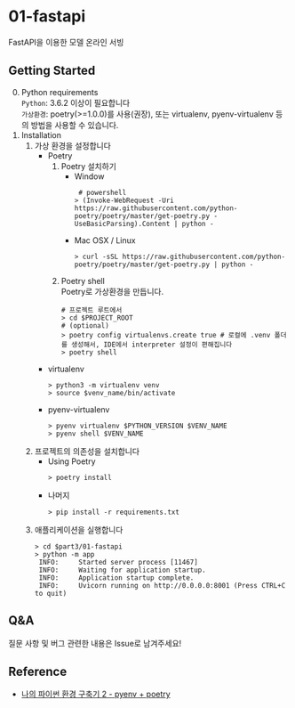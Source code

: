 # 01-fastapi
FastAPI을 이용한 모델 온라인 서빙 

## Getting Started
0. Python requirements  
   `Python`: 3.6.2 이상이 필요합니다  
   `가상환경`: poetry(>=1.0.0)를 사용(권장), 또는 virtualenv, pyenv-virtualenv 등의 방법을 사용할 수 있습니다.
1. Installation
   1. 가상 환경을 설정합니다
      - Poetry
         1. Poetry 설치하기
            - Window
              ```shell
               # powershell
              > (Invoke-WebRequest -Uri https://raw.githubusercontent.com/python-poetry/poetry/master/get-poetry.py -UseBasicParsing).Content | python -
              ```
            - Mac OSX / Linux
              ```shell
              > curl -sSL https://raw.githubusercontent.com/python-poetry/poetry/master/get-poetry.py | python -
              ```
         2. Poetry shell  
            Poetry로 가상환경을 만듭니다. 
            ```shell
            # 프로젝트 루트에서
            > cd $PROJECT_ROOT
            # (optional)
            > poetry config virtualenvs.create true # 로컬에 .venv 폴더를 생성해서, IDE에서 interpreter 설정이 편해집니다
            > poetry shell
            ```
      - virtualenv
        ```shell
        > python3 -m virtualenv venv
        > source $venv_name/bin/activate
        ```
      - pyenv-virtualenv
        ```shell
        > pyenv virtualenv $PYTHON_VERSION $VENV_NAME
        > pyenv shell $VENV_NAME
        ```
   2. 프로젝트의 의존성을 설치합니다
      - Using Poetry
        ```shell
        > poetry install
        ```
      - 나머지
        ```shell
        > pip install -r requirements.txt 
        ``` 
   3. 애플리케이션을 실행합니다
      ```shell
      > cd $part3/01-fastapi
      > python -m app
       INFO:     Started server process [11467]
       INFO:     Waiting for application startup.
       INFO:     Application startup complete.
       INFO:     Uvicorn running on http://0.0.0.0:8001 (Press CTRL+C to quit)

      ```  

## Q&A
질문 사항 및 버그 관련한 내용은 Issue로 남겨주세요!

## Reference
- [나의 파이썬 환경 구축기 2 - pyenv + poetry](https://dailyheumsi.tistory.com/244?category=799302)